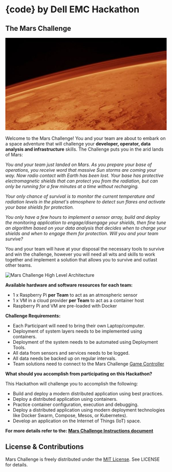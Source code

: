 # {code} by Dell EMC Hackathon

## The Mars Challenge

![Planet Mars](https://github.com/codedellemc/mars-challenge/blob/master/documentation/images/mars-11608_640.jpg)

Welcome to the Mars Challenge! You and your team are about to embark on a
space adventure that will challenge your **developer, operator, data analysis
and infrastructure** skills. The Challenge puts you in the arid lands of Mars:

*You and your team just landed on Mars. As you prepare your base of operations,
you receive word that massive Sun storms are coming your way. Now radio contact
with Earth has been lost. Your base has protective electromagnetic shields that
can protect you from the radiation, but can only be running for a few minutes
at a time without recharging.*

*Your only chance of survival is to monitor the current temperature and
radiation levels in the planet's atmosphere to detect sun flares and activate
your base shields for protection.*

*You only have a few hours to implement a sensor array, build and deploy the
monitoring application to engage/disengage your shields, then fine tune an
algorithm based on your data analysis that decides when to charge your shields
and when to engage them for protection. Will you and your team survive?*

You and your team will have at your disposal the necessary tools to survive and
win the challenge, however you will need all wits and skills to work together
and implement a solution that allows you to survive and outlast other teams.

![Mars Challenge High Level Architecture](https://github.com/codedellemc/mars-challenge/blob/master/documentation/images/Mars-challenge-high-level-architecture.gif)

**Available hardware and software resources for each team:**
- 1 x Raspberry Pi **per Team** to act as an atmospheric sensor
- 1 x VM in a cloud provider **per Team** to act as a container host
- Raspberry Pi and VM are pre-loaded with Docker

**Challenge Requirements:**
- Each Participant will need to bring their own Laptop/computer.
- Deployment of system layers needs to be implemented using containers.
- Deployment of the system needs to be automated using Deployment Tools.
- All data from sensors and services needs to be logged.
- All data needs be backed up on regular intervals.
- Team solutions need to connect to the Mars Challenge [Game Controller](https://github.com/codedellemc/mars-challenge/tree/master/game-controller)

**What should you accomplish from participating on this Hackathon?**

This Hackathon will challenge you to accomplish the following:

- Build and deploy a modern distributed application using best practices.
- Deploy a distributed application using containers.
- Practice container configuration, execution and debugging.
- Deploy a distributed application using modern deployment technologies like
  Docker Swarm, Compose, Mesos, or Kubernetes).
- Develop an application on the Internet of Things (IoT) space.

**For more details refer to the: [Mars Challenge Instructions document](https://github.com/codedellemc/mars-challenge/blob/master/documentation/Mars-challenge-instructions.md)**

## License & Contributions

Mars Challenge is freely distributed under the [MIT License](http://codedellemc.github.io/sampledocs/LICENSE "LICENSE"). See LICENSE for details.
